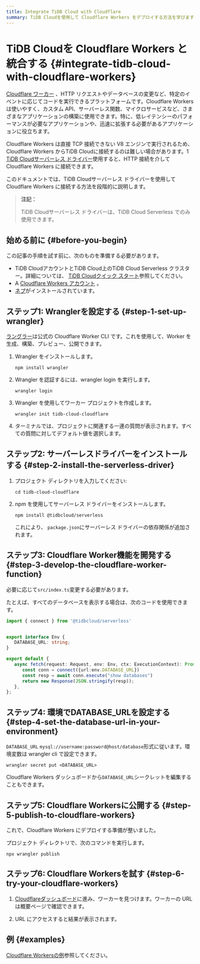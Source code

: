 ```yaml
---
title: Integrate TiDB Cloud with Cloudflare
summary: TiDB Cloudを使用して Cloudflare Workers をデプロイする方法を学びます。
---
```


# TiDB Cloudを Cloudflare Workers と統合する {#integrate-tidb-cloud-with-cloudflare-workers}

[Cloudflare ワーカー](https://workers.cloudflare.com/) 、HTTP リクエストやデータベースの変更など、特定のイベントに応じてコードを実行できるプラットフォームです。Cloudflare Workers は使いやすく、カスタム API、サーバーレス関数、マイクロサービスなど、さまざまなアプリケーションの構築に使用できます。特に、低レイテンシーのパフォーマンスが必要なアプリケーションや、迅速に拡張する必要があるアプリケーションに役立ちます。

Cloudflare Workers は直接 TCP 接続できない V8 エンジンで実行されるため、Cloudflare Workers からTiDB Cloudに接続するのは難しい場合があります。1 [TiDB Cloudサーバーレス ドライバー](/tidb-cloud/serverless-driver.md)使用すると、HTTP 接続を介して Cloudflare Workers に接続できます。

このドキュメントでは、TiDB Cloudサーバーレス ドライバーを使用して Cloudflare Workers に接続する方法を段階的に説明します。

> **注記：**
>
> TiDB Cloudサーバーレス ドライバーは、TiDB Cloud Serverless でのみ使用できます。

## 始める前に {#before-you-begin}

この記事の手順を試す前に、次のものを準備する必要があります。

-   TiDB CloudアカウントとTiDB Cloud上のTiDB Cloud Serverless クラスター。詳細については、 [TiDB Cloudクイック スタート](/tidb-cloud/tidb-cloud-quickstart.md#step-1-create-a-tidb-cluster)参照してください。
-   A [Cloudflare Workers アカウント](https://dash.cloudflare.com/login) 。
-   [ネプ](https://docs.npmjs.com/about-npm)がインストールされています。

## ステップ1: Wranglerを設定する {#step-1-set-up-wrangler}

[ラングラー](https://developers.cloudflare.com/workers/wrangler/)は公式の Cloudflare Worker CLI です。これを使用して、Worker を生成、構築、プレビュー、公開できます。

1.  Wrangler をインストールします。

        npm install wrangler

2.  Wrangler を認証するには、wrangler login を実行します。

        wrangler login

3.  Wrangler を使用してワーカー プロジェクトを作成します。

        wrangler init tidb-cloud-cloudflare

4.  ターミナルでは、プロジェクトに関連する一連の質問が表示されます。すべての質問に対してデフォルト値を選択します。

## ステップ2: サーバーレスドライバーをインストールする {#step-2-install-the-serverless-driver}

1.  プロジェクト ディレクトリを入力してください:

        cd tidb-cloud-cloudflare

2.  npm を使用してサーバーレス ドライバーをインストールします。

        npm install @tidbcloud/serverless

    これにより、 `package.json`にサーバーレス ドライバーの依存関係が追加されます。

## ステップ3: Cloudflare Worker機能を開発する {#step-3-develop-the-cloudflare-worker-function}

必要に応じて`src/index.ts`変更する必要があります。

たとえば、すべてのデータベースを表示する場合は、次のコードを使用できます。

```ts
import { connect } from '@tidbcloud/serverless'


export interface Env {
   DATABASE_URL: string;
}

export default {
   async fetch(request: Request, env: Env, ctx: ExecutionContext): Promise<Response> {
      const conn = connect({url:env.DATABASE_URL})
      const resp = await conn.execute("show databases")
      return new Response(JSON.stringify(resp));
   },
};
```

## ステップ4: 環境でDATABASE_URLを設定する {#step-4-set-the-database-url-in-your-environment}

`DATABASE_URL` `mysql://username:password@host/database`形式に従います。環境変数は wrangler cli で設定できます。

    wrangler secret put <DATABASE_URL>

Cloudflare Workers ダッシュボードから`DATABASE_URL`シークレットを編集することもできます。

## ステップ5: Cloudflare Workersに公開する {#step-5-publish-to-cloudflare-workers}

これで、Cloudflare Workers にデプロイする準備が整いました。

プロジェクト ディレクトリで、次のコマンドを実行します。

    npx wrangler publish

## ステップ6: Cloudflare Workersを試す {#step-6-try-your-cloudflare-workers}

1.  [Cloudflareダッシュボード](https://dash.cloudflare.com)に進み、ワーカーを見つけます。ワーカーの URL は概要ページで確認できます。

2.  URL にアクセスすると結果が表示されます。

## 例 {#examples}

[Cloudflare Workersの例](https://github.com/tidbcloud/car-sales-insight/tree/main/examples/cloudflare-workers)参照してください。
